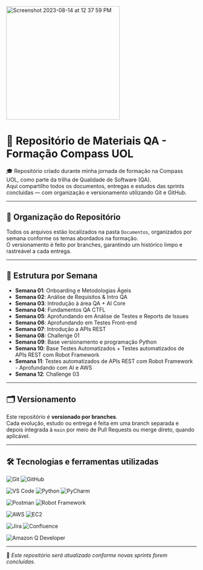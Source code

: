 <img width="300" alt="Screenshot 2023-08-14 at 12 37 59 PM" src="https://github.com/user-attachments/assets/4618da97-4b4b-45d9-91e7-0e8fd6e622c6">

# 📁 Repositório de Materiais QA - Formação Compass UOL

🎓 Repositório criado durante minha jornada de formação na Compass UOL, como parte da trilha de Qualidade de Software (QA).  
Aqui compartilho todos os documentos, entregas e estudos das sprints concluídas — com organização e versionamento utilizando Git e GitHub.

---

## 📌 Organização do Repositório

Todos os arquivos estão localizados na pasta `Documentos`, organizados por semana conforme os temas abordados na formação.  
O versionamento é feito por branches, garantindo um histórico limpo e rastreável a cada entrega.

---

## 📁 Estrutura por Semana

- **Semana 01**: Onboarding e Metodologias Ágeis
- **Semana 02**: Análise de Requisitos & Intro QA
- **Semana 03**: Introdução à área QA + AI Core
- **Semana 04**: Fundamentos QA CTFL
- **Semana 05**: Aprofundando em Análise de Testes e Reports de Issues
- **Semana 06**: Aprofundando em Testes Front-end
- **Semana 07**: Introdução a APIs REST
- **Semana 08**: Challenge 01  
- **Semana 09**: Base versionamento e programação Python
- **Semana 10**: Base Testes Automatizados + Testes automatizados de APIs REST com Robot Framework
- **Semana 11**: Testes automatizados de APIs REST com Robot Framework - Aprofundando com AI e AWS
- **Semana 12**: Challenge 03

---

## 🗂️ Versionamento

Este repositório é **versionado por branches**.  
Cada evolução, estudo ou entrega é feita em uma branch separada e depois integrada à `main` por meio de Pull Requests ou merge direto, quando aplicável.

---

## 🛠️ Tecnologias e ferramentas utilizadas

<!-- Versionamento -->
![Git](https://img.shields.io/badge/Git-F05032?style=flat&logo=git&logoColor=white)
![GitHub](https://img.shields.io/badge/GitHub-181717?style=flat&logo=github&logoColor=white)

<!-- Desenvolvimento -->
![VS Code](https://img.shields.io/badge/Visual%20Studio%20Code-007ACC?style=flat&logoColor=white)
![Python](https://img.shields.io/badge/Python-3776AB?style=flat&logo=python&logoColor=white)
![PyCharm](https://img.shields.io/badge/PyCharm-000000?style=flat&logo=pycharm&logoColor=white)

<!-- Automação e Testes -->
![Postman](https://img.shields.io/badge/Postman-FF6C37?style=flat&logo=postman&logoColor=white)
![Robot Framework](https://img.shields.io/badge/Robot_Framework-000000?style=flat&logo=robotframework&logoColor=white)

<!-- Infraestrutura e Nuvem -->
![AWS](https://img.shields.io/badge/AWS-232F3E?style=flat&logo=amazonwebservices&logoColor=white)
![EC2](https://img.shields.io/badge/AWS_EC2-FF9900?style=flat&logo=amazonec2&logoColor=white)

<!-- Gerenciamento e Documentação -->
![Jira](https://img.shields.io/badge/Jira-0052CC?style=flat&logo=jira&logoColor=white)
![Confluence](https://img.shields.io/badge/Confluence-172B4D?style=flat&logo=confluence&logoColor=white)

<!-- Outros -->
![Amazon Q Developer](https://img.shields.io/badge/Amazon_Q_Developer-232F3E?style=flat&logo=amazon&logoColor=white)

---

📌 *Este repositório será atualizado conforme novas sprints forem concluídas.*
